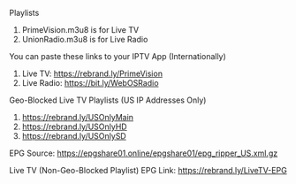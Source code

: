 Playlists
1. PrimeVision.m3u8 is for Live TV
2. UnionRadio.m3u8 is for Live Radio

You can paste these links to your IPTV App (Internationally)
1. Live TV: https://rebrand.ly/PrimeVision
2. Live Radio: https://bit.ly/WebOSRadio

Geo-Blocked Live TV Playlists (US IP Addresses Only)
1. https://rebrand.ly/USOnlyMain
2. https://rebrand.ly/USOnlyHD
3. https://rebrand.ly/USOnlySD

EPG Source: https://epgshare01.online/epgshare01/epg_ripper_US.xml.gz

Live TV (Non-Geo-Blocked Playlist) EPG Link: https://rebrand.ly/LiveTV-EPG
